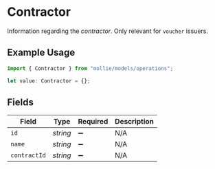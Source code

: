 # Contractor

Information regarding the *contractor*. Only relevant for `voucher` issuers.

## Example Usage

```typescript
import { Contractor } from "mollie/models/operations";

let value: Contractor = {};
```

## Fields

| Field              | Type               | Required           | Description        |
| ------------------ | ------------------ | ------------------ | ------------------ |
| `id`               | *string*           | :heavy_minus_sign: | N/A                |
| `name`             | *string*           | :heavy_minus_sign: | N/A                |
| `contractId`       | *string*           | :heavy_minus_sign: | N/A                |